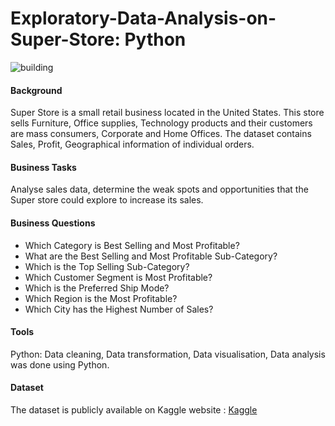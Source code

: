 # Exploratory-Data-Analysis-on-Super-Store: Python

![building](https://github.com/KrutikaMalli/Exploratory-Data-Analysis-on-Super-Store-using-Python/assets/129833043/6d984569-50e9-4ff8-a5e0-c35f713c16c3)


#### Background
Super Store is a small retail business located in the United States. This store sells Furniture, Office supplies, Technology products and their customers are mass consumers, Corporate and Home Offices. The dataset contains Sales, Profit, Geographical information of individual orders.

#### Business Tasks
Analyse sales data, determine the weak spots and opportunities that the Super store could explore to increase its sales.

#### Business Questions
- Which Category is Best Selling and Most Profitable?
- What are the Best Selling and Most Profitable Sub-Category?
- Which is the Top Selling Sub-Category?
- Which Customer Segment is Most Profitable?
- Which is the Preferred Ship Mode?
- Which Region is the Most Profitable?
- Which City has the Highest Number of Sales?

#### Tools 
Python:  Data cleaning, Data transformation, Data visualisation, Data analysis was done using Python. 

#### Dataset 
The dataset is publicly available on Kaggle website : [Kaggle](https://www.kaggle.com/datasets/akashkothare/tsf-datasets?select=SampleSuperstore.csv)



 

